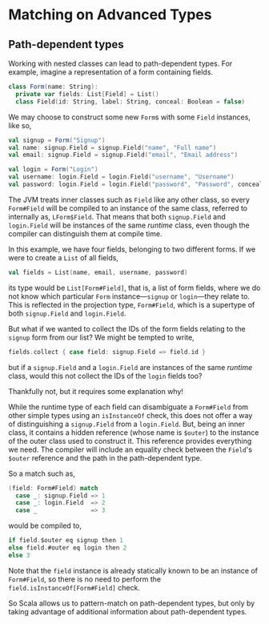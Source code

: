 # Matching on Advanced Types

## Path-dependent types

Working with nested classes can lead to path-dependent types. For example, imagine a representation of a
form containing fields.
```scala
class Form(name: String):
  private var fields: List[Field] = List()
  class Field(id: String, label: String, conceal: Boolean = false)
```

We may choose to construct some new `Form`s with some `Field` instances, like so,
```scala
val signup = Form("Signup")
val name: signup.Field = signup.Field("name", "Full name")
val email: signup.Field = signup.Field("email", "Email address")

val login = Form("Login")
val username: login.Field = login.Field("username", "Username")
val password: login.Field = login.Field("password", "Password", conceal = true)
```

The JVM treats inner classes such as `Field` like any other class, so every `Form#Field` will be compiled to an
instance of the same class, referred to internally as, `LForm$Field`. That means that both `signup.Field` and
`login.Field` will be instances of the same _runtime_ class, even though the compiler can distinguish them at
compile time.

In this example, we have four fields, belonging to two different forms. If we were to create a `List` of all
fields,
```scala
val fields = List(name, email, username, password)
```
its type would be `List[Form#Field]`, that is, a list of form fields, where we do not know which particular
`Form` instance—`signup` or `login`—they relate to. This is reflected in the projection type, `Form#Field`,
which is a supertype of both `signup.Field` and `login.Field`.

But what if we wanted to collect the IDs of the form fields relating to the `signup` form from our list? We
might be tempted to write,
```scala
fields.collect { case field: signup.Field => field.id }
```
but if a `signup.Field` and a `login.Field` are instances of the same _runtime_ class, would this not collect
the IDs of the `login` fields too?

Thankfully not, but it requires some explanation why!

While the runtime type of each field can disambiguate a `Form#Field` from other simple types using an
`isInstanceOf` check, this does not offer a way of distinguishing a `signup.Field` from a `login.Field`. But,
being an inner class, it contains a hidden reference (whose name is `$outer`) to the instance of the outer
class used to construct it. This reference provides everything we need. The compiler will include an equality
check between the `Field`'s `$outer` reference and the path in the path-dependent type.

So a match such as,
```scala
(field: Form#Field) match
  case _: signup.Field => 1
  case _: login.Field  => 2
  case _               => 3
```
would be compiled to,
```scala
if field.$outer eq signup then 1
else field.#outer eq login then 2
else 3
```

Note that the `field` instance is already statically known to be an instance of `Form#Field`, so there is no
need to perform the `field.isInstanceOf[Form#Field]` check.

So Scala allows us to pattern-match on path-dependent types, but only by taking advantage of additional
information about path-dependent types.